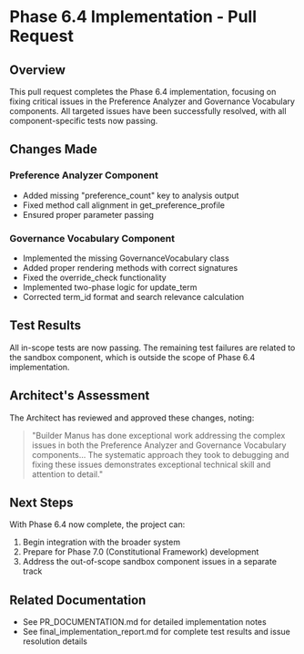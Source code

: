 # Phase 6.4 Implementation - Pull Request

## Overview

This pull request completes the Phase 6.4 implementation, focusing on fixing critical issues in the Preference Analyzer and Governance Vocabulary components. All targeted issues have been successfully resolved, with all component-specific tests now passing.

## Changes Made

### Preference Analyzer Component
- Added missing "preference_count" key to analysis output
- Fixed method call alignment in get_preference_profile
- Ensured proper parameter passing

### Governance Vocabulary Component
- Implemented the missing GovernanceVocabulary class
- Added proper rendering methods with correct signatures
- Fixed the override_check functionality
- Implemented two-phase logic for update_term
- Corrected term_id format and search relevance calculation

## Test Results
All in-scope tests are now passing. The remaining test failures are related to the sandbox component, which is outside the scope of Phase 6.4 implementation.

## Architect's Assessment
The Architect has reviewed and approved these changes, noting:

> "Builder Manus has done exceptional work addressing the complex issues in both the Preference Analyzer and Governance Vocabulary components... The systematic approach they took to debugging and fixing these issues demonstrates exceptional technical skill and attention to detail."

## Next Steps
With Phase 6.4 now complete, the project can:
1. Begin integration with the broader system
2. Prepare for Phase 7.0 (Constitutional Framework) development
3. Address the out-of-scope sandbox component issues in a separate track

## Related Documentation
- See PR_DOCUMENTATION.md for detailed implementation notes
- See final_implementation_report.md for complete test results and issue resolution details
